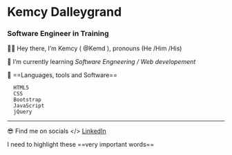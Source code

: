 # Kemcy Dalleygrand
### Software Engineer in Training

 
 🧍‍♂️ Hey there, I’m Kemcy ( @Kemd ), pronouns (He /Him /His)

 👀 I’m currently learning *Software Engneering / Web developement*

 📖  ==Languages, tools and Software==

      HTML5
      CSS
      Bootstrap
      JavaScript
      jQuery
      
---

  😎 Find me on socials </> 
     [LinkedIn](https://www.linkedin.com/in/kdalle/)

I need to highlight these ==very important words==
<!---
Kemd/Kemd is a ✨ special ✨ repository because its `README.md` (this file) appears on your GitHub profile.
You can click the Preview link to take a look at your changes.
--->
